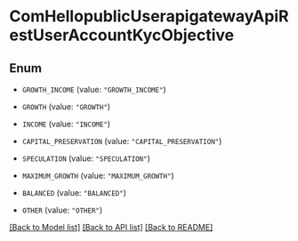 # ComHellopublicUserapigatewayApiRestUserAccountKycObjective

## Enum


* `GROWTH_INCOME` (value: `"GROWTH_INCOME"`)

* `GROWTH` (value: `"GROWTH"`)

* `INCOME` (value: `"INCOME"`)

* `CAPITAL_PRESERVATION` (value: `"CAPITAL_PRESERVATION"`)

* `SPECULATION` (value: `"SPECULATION"`)

* `MAXIMUM_GROWTH` (value: `"MAXIMUM_GROWTH"`)

* `BALANCED` (value: `"BALANCED"`)

* `OTHER` (value: `"OTHER"`)


[[Back to Model list]](../README.md#documentation-for-models) [[Back to API list]](../README.md#documentation-for-api-endpoints) [[Back to README]](../README.md)



